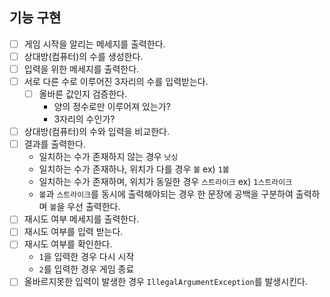 ## 기능 구현

- [ ] 게임 시작을 알리는 메세지를 출력한다.
- [ ] 상대방(컴퓨터)의 수를 생성한다.
- [ ] 입력을 위한 메세지를 출력한다.
- [ ] 서로 다른 수로 이루어진 3자리의 수를 입력받는다.
    - [ ] 올바른 값인지 검증한다.
        - 양의 정수로만 이루어져 있는가?
        - 3자리의 수인가?
- [ ] 상대방(컴퓨터)의 수와 입력을 비교한다.
- [ ] 결과를 출력한다.
    - 일치하는 수가 존재하지 않는 경우 `낫싱`
    - 일치하는 수가 존재하나, 위치가 다를 경우 `볼` ex) `1볼`
    - 일치하는 수가 존재하며, 위치가 동일한 경우 `스트라이크` ex) `1스트라이크`
    - `볼`과 `스트라이크`를 동시에 출력해야되는 경우 한 문장에 공백을 구분하여 출력하며 `볼`을 우선 출력한다.
- [ ] 재시도 여부 메세지를 출력한다.
- [ ] 재시도 여부를 입력 받는다.
- [ ] 재시도 여부를 확인한다.
    - `1`을 입력한 경우 다시 시작
    - `2`를 입력한 경우 게임 종료
-[ ] 올바르지못한 입력이 발생한 경우 `IllegalArgumentException`를 발생시킨다.